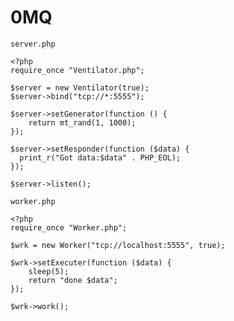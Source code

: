 0MQ 
===

``server.php``

    <?php
    require_once "Ventilator.php";

    $server = new Ventilator(true);
    $server->bind("tcp://*:5555");

    $server->setGenerator(function () {
        return mt_rand(1, 1000);
    });

    $server->setResponder(function ($data) {
      print_r("Got data:$data" . PHP_EOL);
    });

    $server->listen();

``worker.php``

    <?php
    require_once "Worker.php";

    $wrk = new Worker("tcp://localhost:5555", true);

    $wrk->setExecuter(function ($data) {
        sleep(5);
        return "done $data";
    });

    $wrk->work();